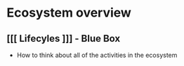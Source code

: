 # Ecosystem overview

## [[[ Lifecyles ]]] - Blue Box
- How to think about all of the activities in the ecosystem